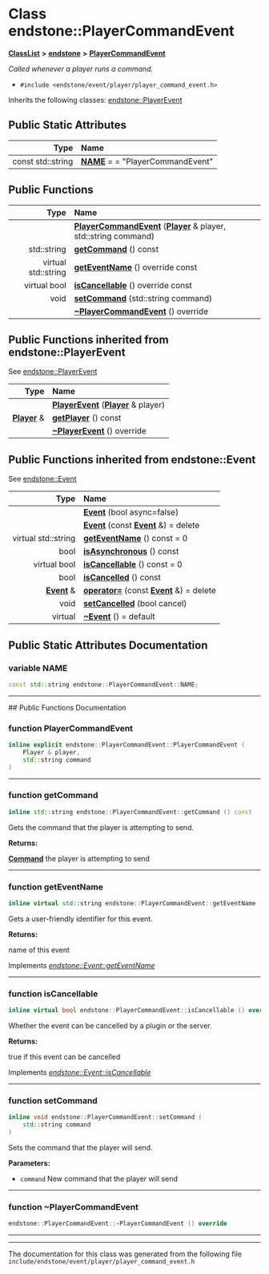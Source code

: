 

# Class endstone::PlayerCommandEvent



[**ClassList**](annotated.md) **>** [**endstone**](namespaceendstone.md) **>** [**PlayerCommandEvent**](classendstone_1_1PlayerCommandEvent.md)



_Called whenever a player runs a command._ 

* `#include <endstone/event/player/player_command_event.h>`



Inherits the following classes: [endstone::PlayerEvent](classendstone_1_1PlayerEvent.md)
































## Public Static Attributes

| Type | Name |
| ---: | :--- |
|  const std::string | [**NAME**](#variable-name)   = = "PlayerCommandEvent"<br> |










































## Public Functions

| Type | Name |
| ---: | :--- |
|   | [**PlayerCommandEvent**](#function-playercommandevent) ([**Player**](classendstone_1_1Player.md) & player, std::string command) <br> |
|  std::string | [**getCommand**](#function-getcommand) () const<br> |
| virtual std::string | [**getEventName**](#function-geteventname) () override const<br> |
| virtual bool | [**isCancellable**](#function-iscancellable) () override const<br> |
|  void | [**setCommand**](#function-setcommand) (std::string command) <br> |
|   | [**~PlayerCommandEvent**](#function-playercommandevent) () override<br> |


## Public Functions inherited from endstone::PlayerEvent

See [endstone::PlayerEvent](classendstone_1_1PlayerEvent.md)

| Type | Name |
| ---: | :--- |
|   | [**PlayerEvent**](classendstone_1_1PlayerEvent.md#function-playerevent) ([**Player**](classendstone_1_1Player.md) & player) <br> |
|  [**Player**](classendstone_1_1Player.md) & | [**getPlayer**](classendstone_1_1PlayerEvent.md#function-getplayer) () const<br> |
|   | [**~PlayerEvent**](classendstone_1_1PlayerEvent.md#function-playerevent) () override<br> |


## Public Functions inherited from endstone::Event

See [endstone::Event](classendstone_1_1Event.md)

| Type | Name |
| ---: | :--- |
|   | [**Event**](classendstone_1_1Event.md#function-event-12) (bool async=false) <br> |
|   | [**Event**](classendstone_1_1Event.md#function-event-22) (const [**Event**](classendstone_1_1Event.md) &) = delete<br> |
| virtual std::string | [**getEventName**](classendstone_1_1Event.md#function-geteventname) () const = 0<br> |
|  bool | [**isAsynchronous**](classendstone_1_1Event.md#function-isasynchronous) () const<br> |
| virtual bool | [**isCancellable**](classendstone_1_1Event.md#function-iscancellable) () const = 0<br> |
|  bool | [**isCancelled**](classendstone_1_1Event.md#function-iscancelled) () const<br> |
|  [**Event**](classendstone_1_1Event.md) & | [**operator=**](classendstone_1_1Event.md#function-operator) (const [**Event**](classendstone_1_1Event.md) &) = delete<br> |
|  void | [**setCancelled**](classendstone_1_1Event.md#function-setcancelled) (bool cancel) <br> |
| virtual  | [**~Event**](classendstone_1_1Event.md#function-event) () = default<br> |
















































































## Public Static Attributes Documentation




### variable NAME 

```C++
const std::string endstone::PlayerCommandEvent::NAME;
```




<hr>
## Public Functions Documentation




### function PlayerCommandEvent 

```C++
inline explicit endstone::PlayerCommandEvent::PlayerCommandEvent (
    Player & player,
    std::string command
) 
```




<hr>



### function getCommand 

```C++
inline std::string endstone::PlayerCommandEvent::getCommand () const
```



Gets the command that the player is attempting to send.




**Returns:**

[**Command**](classendstone_1_1Command.md) the player is attempting to send 





        

<hr>



### function getEventName 

```C++
inline virtual std::string endstone::PlayerCommandEvent::getEventName () override const
```



Gets a user-friendly identifier for this event.




**Returns:**

name of this event 





        
Implements [*endstone::Event::getEventName*](classendstone_1_1Event.md#function-geteventname)


<hr>



### function isCancellable 

```C++
inline virtual bool endstone::PlayerCommandEvent::isCancellable () override const
```



Whether the event can be cancelled by a plugin or the server.




**Returns:**

true if this event can be cancelled 





        
Implements [*endstone::Event::isCancellable*](classendstone_1_1Event.md#function-iscancellable)


<hr>



### function setCommand 

```C++
inline void endstone::PlayerCommandEvent::setCommand (
    std::string command
) 
```



Sets the command that the player will send.




**Parameters:**


* `command` New command that the player will send 




        

<hr>



### function ~PlayerCommandEvent 

```C++
endstone::PlayerCommandEvent::~PlayerCommandEvent () override
```




<hr>

------------------------------
The documentation for this class was generated from the following file `include/endstone/event/player/player_command_event.h`

